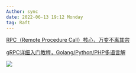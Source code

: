 ```yaml
---
Author: sync
date: 2022-06-13 19:12 Monday
tag: Raft
---
```


[RPC（Remote Procedure Call）核心，万变不离其宗](https://baijiahao.baidu.com/s?id=1709082440305850192&wfr=spider&for=pc)

[gRPC详细入门教程，Golang/Python/PHP多语言解](https://www.cnblogs.com/chenqionghe/p/12394845.html)

![](FigureBed%20🌄/Pasted/Pasted%20image%2020220612120815.png)
